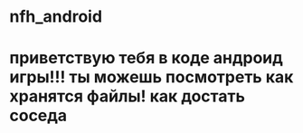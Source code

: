nfh_android
===========
приветствую тебя в коде андроид игры!!! ты можешь посмотреть как хранятся файлы!
как достать соседа
===========
